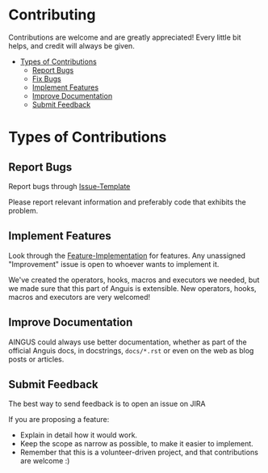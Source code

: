 

# Contributing

Contributions are welcome and are greatly appreciated! Every
little bit helps, and credit will always be given.

- [Types of Contributions](#types-of-contributions)
  - [Report Bugs](#report-bugs)
  - [Fix Bugs](#fix-bugs)
  - [Implement Features](#implement-features)
  - [Improve Documentation](#improve-documentation)
  - [Submit Feedback](#submit-feedback)


# Types of Contributions

## Report Bugs

Report bugs through [Issue-Template](#https://github.com/nsucheendran/thegame/blob/master/.github/ISSUE_TEMPLATE/bug_report.md)

Please report relevant information and preferably code that exhibits
the problem.


## Implement Features

Look through the [Feature-Implementation](#https://github.com/nsucheendran/thegame/blob/master/.github/ISSUE_TEMPLATE/bug_report.md) for features.
Any unassigned "Improvement" issue is open to whoever wants to implement it.

We've created the operators, hooks, macros and executors we needed, but we
made sure that this part of Anguis is extensible. New operators,
hooks, macros and executors are very welcomed!

## Improve Documentation

AINGUS could always use better documentation,
whether as part of the official Anguis docs,
in docstrings, `docs/*.rst` or even on the web as blog posts or
articles.

## Submit Feedback

The best way to send feedback is to open an issue on JIRA

If you are proposing a feature:

- Explain in detail how it would work.
- Keep the scope as narrow as possible, to make it easier to implement.
- Remember that this is a volunteer-driven project, and that contributions are welcome :)

